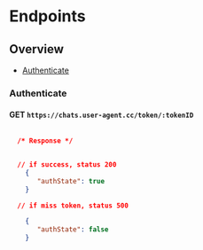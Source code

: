 # Endpoints

## Overview
* [Authenticate](#authenticate)

### Authenticate
#### GET `https://chats.user-agent.cc/token/:tokenID`
 ```json

   /* Response */  


   // if success, status 200
     {
        "authState": true
     }

   // if miss token, status 500

     {
        "authState": false
     }

 ```

## 

